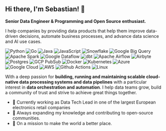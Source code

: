 ## Hi there, I'm Sebastian! 👋

**Senior Data Engineer & Programming and Open Source enthusiast.** 

I help companies by providing data products that help them improve data-driven decisions, automate business processes, and advance data science and AI use cases.

![Python](https://img.shields.io/badge/Code-Python-informational?style=flat&logo=python&color=3776AB)
![Go](https://img.shields.io/badge/go-%2300ADD8.svg?style=for-the-badge&logo=go&logoColor=white)
![Java](https://img.shields.io/badge/java-%23ED8B00.svg?style=for-the-badge&logo=openjdk&logoColor=white)
![JavaScript](https://img.shields.io/badge/Code-JavaScript-informational?style=flat&logo=javascript&color=F7DF1E)
![Snowflake](https://img.shields.io/badge/snowflake-%2329B5E8.svg?style=for-the-badge&logo=snowflake&logoColor=white)
![Google Big Query](https://img.shields.io/badge/Google%20BigQuery-669DF6.svg?style=for-the-badge&logo=Google-BigQuery&logoColor=white)
![Apache Spark](https://img.shields.io/badge/Apache%20Spark-FDEE21?style=flat-square&logo=apachespark&logoColor=black)
![Google Dataflow](https://img.shields.io/badge/Google%20Dataflow-AECBFA.svg?style=for-the-badge&logo=Google-Dataflow&logoColor=black)
![dbt](https://img.shields.io/badge/dbt-FF694B.svg?style=for-the-badge&logo=dbt&logoColor=white)
![Apache Airflow](https://img.shields.io/badge/Apache%20Airflow-017CEE?style=for-the-badge&logo=Apache%20Airflow&logoColor=white)
![Airbyte](https://img.shields.io/badge/Airbyte-615EFF.svg?style=for-the-badge&logo=Airbyte&logoColor=white)
![Postgres](https://img.shields.io/badge/postgres-%23316192.svg?style=for-the-badge&logo=postgresql&logoColor=white)
![GCP PubSub](https://img.shields.io/badge/Google%20Pub/Sub-AECBFA.svg?style=for-the-badge&logo=Google-Pub/Sub&logoColor=black)
![Docker](https://img.shields.io/badge/docker-%230db7ed.svg?style=for-the-badge&logo=docker&logoColor=white)
![Kubernetes](https://img.shields.io/badge/kubernetes-%23326ce5.svg?style=for-the-badge&logo=kubernetes&logoColor=white)
![Azure](https://img.shields.io/badge/azure-%230072C6.svg?style=for-the-badge&logo=microsoftazure&logoColor=white)
![Google Cloud](https://img.shields.io/badge/GoogleCloud-%234285F4.svg?style=for-the-badge&logo=google-cloud&logoColor=white)
![AWS](https://img.shields.io/badge/Cloud-AWS-informational?style=flat&logo=amazon-aws&color=232F3E)
![Github Actions](https://img.shields.io/badge/GitHub%20Actions-2088FF.svg?style=for-the-badge&logo=GitHub-Actions&logoColor=white)
![Linux](https://img.shields.io/badge/System-Linux-informational?style=flat&logo=linux&color=FCC624)

With a deep passion for **building, running and maintaining scalable cloud-native data processing systems and data pipelines** with a particular interest in **data orchestration and automation**. I help data teams grow, build a community of trust and strive to achieve great things together.

- 🔭 Currently working as Data Tech Lead in one of the largest European electronics retail companies
- 🌱 Always expanding my knowledge and contributing to open-source communities.
- 🚀 On a mission to make the world a better place.
